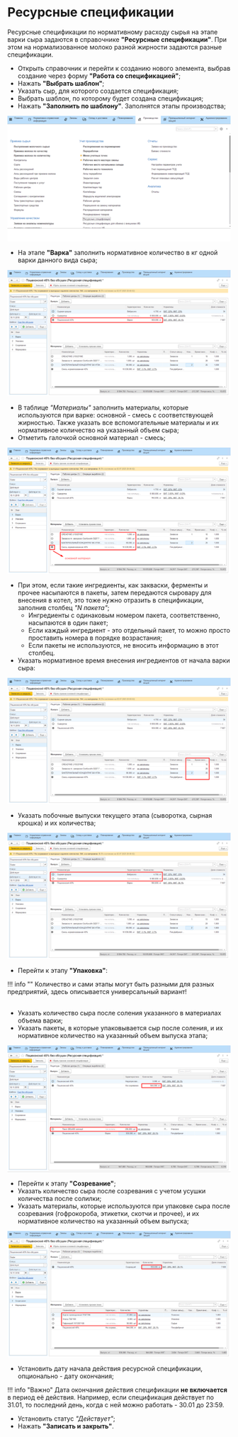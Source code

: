 # Ресурсные спецификации

Ресурсные спецификации по нормативному расходу сырья на этапе варки сыра задаются в справочнике **"Ресурсные спецификации"**. При этом на нормализованное молоко разной жирности задаются разные спецификации.

-   Открыть справочник и перейти к созданию нового элемента, выбрав создание через форму **"Работа со спецификацией"**;
-   Нажать **"Выбрать шаблон"**;
-   Указать сыр, для которого создается спецификация;     
-   Выбрать шаблон, по которому будет создана спецификация;
-   Нажать **"Заполнить по шаблону"**. Заполнятся этапы производства;

![](Recipes.assets/1.gif)

-   На этапе **"Варка"** заполнить нормативное количество в кг одной варки данного вида сыра;

![](Recipes.assets/1.png)

-   В таблице *"Материалы"* заполнить материалы, которые используются при варке: основной - смесь с соответствующей жирностью. Также указать все вспомогательные материалы и их нормативное количество на указанный объем сыра;
-   Отметить галочкой основной материал - смесь;

![](Recipes.assets/2.png)

-   При этом, если такие ингредиенты, как закваски, ферменты и прочее насыпаются в пакеты, затем передаются сыровару для внесения в котел, это тоже нужно отразить в спецификации, заполнив столбец *"N пакета"*;  
    - Ингредиенты с одинаковым номером пакета, соответственно, насыпаются в один пакет;
    - Если каждый ингредиент - это отдельный пакет, то можно просто проставить номера в порядке возрастания;
    - Если пакеты не используются, не вносить информацию в этот столбец.
-   Указать нормативное время внесения ингредиентов от начала варки сыра:  

![](Recipes.assets/3.png)

-   Указать побочные выпуски текущего этапа (сыворотка, сырная крошка) и их количества;


![](Recipes.assets/4.png)

-   Перейти к этапу **"Упаковка"**:  
    
!!! info ""
    Количество и сами этапы могут быть разными для разных предприятий, здесь описывается универсальный вариант!  
     
-   Указать количество сыра после соления указанного в материалах объема варки;
-   Указать пакеты, в которые упаковывается сыр после соления, и их нормативное количество на указанный объем выпуска этапа;

![](Recipes.assets/5.png)

-   Перейти к этапу **"Созревание"**;
-   Указать количество сыра после созревания с учетом усушки количества после солилки;
-   Указать материалы, которые используются при упаковке сыра после созревания (гофрокороба, этикетки, скотчи и прочее), и их нормативное количество на указанный объем выпуска;

![](Recipes.assets/6.png)

-   Установить дату начала действия ресурсной спецификации, опционально - дату окончания;

!!! info "Важно"
    Дата окончания действия спецификации **не включается** в период её действия. Например, если спецификация действует по 31.01, то последний день, когда с ней можно работать - 30.01 до 23:59.

-   Установить статус *"Действует"*;
-   Нажать **"Записать и закрыть"**.

